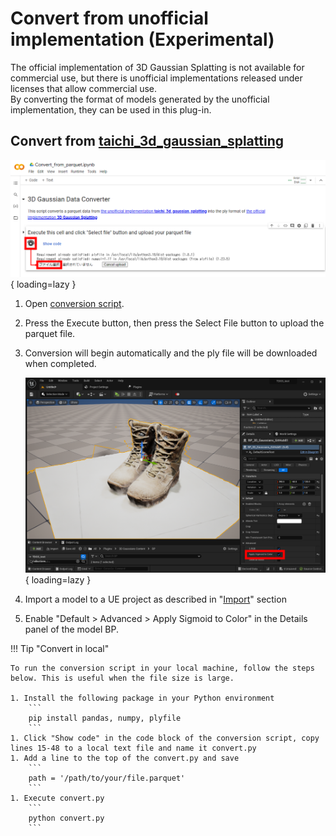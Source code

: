 # Convert from unofficial implementation (Experimental)

The official implementation of 3D Gaussian Splatting is not available for commercial use, but there is unofficial implementations released under licenses that allow commercial use.  
By converting the format of models generated by the unofficial implementation, they can be used in this plug-in.

## Convert from [taichi_3d_gaussian_splatting](https://github.com/wanmeihuali/taichi_3d_gaussian_splatting)

![](images/taichi-convert-script.png){ loading=lazy }  

1. Open [conversion script](https://colab.research.google.com/drive/1agmqiuLH9W9PkG6zG8VVgVySBiJ-vxXA?usp=sharing).
2. Press the Execute button, then press the Select File button to upload the parquet file.
3. Conversion will begin automatically and the ply file will be downloaded when completed.

    ![](images/taichi-convert-sigmoid.png){ loading=lazy }  

4. Import a model to a UE project as described in "[Import](../how-to-import/#import)" section
5. Enable "Default > Advanced > Apply Sigmoid to Color" in the Details panel of the model BP.

!!! Tip "Convert in local"

	To run the conversion script in your local machine, follow the steps below. This is useful when the file size is large.

	1. Install the following package in your Python environment
		```
		pip install pandas, numpy, plyfile
		```
	1. Click "Show code" in the code block of the conversion script, copy lines 15-48 to a local text file and name it convert.py
	1. Add a line to the top of the convert.py and save
		```
		path = '/path/to/your/file.parquet'
		```	
	1. Execute convert.py
		```
		python convert.py
		```	